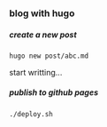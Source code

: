 ### blog with hugo

##### create a new post
```shell
hugo new post/abc.md
```
start writting...

##### publish to github pages
```shell
./deploy.sh
```